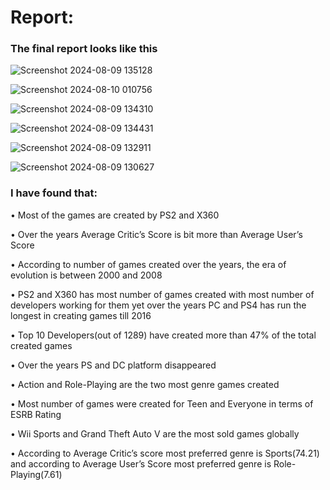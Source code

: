 # Report: #

### The final report looks like this ###

![Screenshot 2024-08-09 135128](https://github.com/user-attachments/assets/489012ea-dab1-4fc2-8e44-602d1b741006)

![Screenshot 2024-08-10 010756](https://github.com/user-attachments/assets/64359afd-b6fe-405d-8f3b-fb146aa5b1cf)

![Screenshot 2024-08-09 134310](https://github.com/user-attachments/assets/09c04c2f-0a50-48c0-adb6-e0bbaf7bead5)

![Screenshot 2024-08-09 134431](https://github.com/user-attachments/assets/e575d2e7-c800-4f69-8aa1-3de7a35fb219)

![Screenshot 2024-08-09 132911](https://github.com/user-attachments/assets/4a1507d9-47ef-442b-aa8b-d6ae3890b77d)

![Screenshot 2024-08-09 130627](https://github.com/user-attachments/assets/f831a085-8fda-4d1e-9153-f7df0aa244cf)

### I have found that: ###

•	Most of the games are created by PS2 and X360

•	Over the years Average Critic’s Score is bit more than Average User’s Score

•	According to number of games created over the years, the era of evolution is between 2000 and 2008

•	PS2 and X360 has most number of games created with most number of developers working for them yet over the years PC and PS4 has run the longest in creating games till 2016

•	Top 10 Developers(out of 1289) have created more than 47% of the total created games

•	Over the years PS and DC platform disappeared

•	Action and Role-Playing are the two most genre games created

•	Most number of games were created for Teen and Everyone in terms of ESRB Rating

•	Wii Sports and Grand Theft Auto V are the most sold games globally

•	According to Average Critic’s score most preferred genre is Sports(74.21) and according to Average User’s Score most preferred genre is Role-Playing(7.61)
